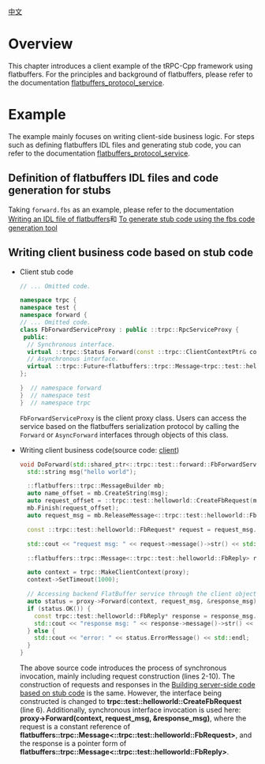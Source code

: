 [中文](../zh/flatbuffers_protocol_client.md)

# Overview

This chapter introduces a client example of the tRPC-Cpp framework using flatbuffers. For the principles and background of flatbuffers, please refer to the documentation [flatbuffers_protocol_service](../en/flatbuffers_protocol_service.md).

# Example

The example mainly focuses on writing client-side business logic. For steps such as defining flatbuffers IDL files and generating stub code, you can refer to the documentation [flatbuffers_protocol_service](../en/flatbuffers_protocol_service.md).

## Definition of flatbuffers IDL files and code generation for stubs

Taking `forward.fbs` as an example, please refer to the documentation [Writing an IDL file of flatbuffers](../en/flatbuffers_protocol_service.md#writing-an-idl-file-of-flatbuffers)和 [To generate stub code using the fbs code generation tool](../en/flatbuffers_protocol_service.md#to-generate-stub-code-using-the-fbs-code-generation-tool)

## Writing client business code based on stub code

- Client stub code

  ```cpp
  // ... Omitted code.
  
  namespace trpc {
  namespace test {
  namespace forward {
  // ... Omitted code.
  class FbForwardServiceProxy : public ::trpc::RpcServiceProxy {
   public:
    // Synchronous interface.
    virtual ::trpc::Status Forward(const ::trpc::ClientContextPtr& context, const flatbuffers::trpc::Message<trpc::test::helloworld::FbRequest>* request, flatbuffers::trpc::Message<trpc::test::helloworld::FbReply>* response);
    // Asynchronous interface.
    virtual ::trpc::Future<flatbuffers::trpc::Message<trpc::test::helloworld::FbReply>> AsyncForward(const ::trpc::ClientContextPtr& context, const flatbuffers::trpc::Message<trpc::test::helloworld::FbRequest>* request);
  };
  
  }  // namespace forward
  }  // namespace test
  }  // namespace trpc
  ```

  `FbForwardServiceProxy` is the client proxy class. Users can access the service based on the flatbuffers serialization protocol by calling the `Forward` or `AsyncForward` interfaces through objects of this class.

- Writing client business code(source code: [client](../../examples/features/trpc_flatbuffers/client/client.cc))

  ```cpp
  void DoForward(std::shared_ptr<::trpc::test::forward::FbForwardServiceProxy>& proxy) {
    std::string msg("hello world");

    ::flatbuffers::trpc::MessageBuilder mb;
    auto name_offset = mb.CreateString(msg);
    auto request_offset = ::trpc::test::helloworld::CreateFbRequest(mb, name_offset);
    mb.Finish(request_offset);
    auto request_msg = mb.ReleaseMessage<::trpc::test::helloworld::FbRequest>();

    const ::trpc::test::helloworld::FbRequest* request = request_msg.GetRoot();

    std::cout << "request msg: " << request->message()->str() << std::endl;

    ::flatbuffers::trpc::Message<::trpc::test::helloworld::FbReply> response_msg;

    auto context = trpc::MakeClientContext(proxy);
    context->SetTimeout(1000);

    // Accessing backend FlatBuffer service through the client object.
    auto status = proxy->Forward(context, request_msg, &response_msg);
    if (status.OK()) {
      const trpc::test::helloworld::FbReply* response = response_msg.GetRoot();
      std::cout << "response msg: " << response->message()->str() << std::endl;
    } else {
      std::cout << "error: " << status.ErrorMessage() << std::endl;
    }
  }
  ```

  The above source code introduces the process of synchronous invocation, mainly including request construction (lines 2-10). The construction of requests and responses in the [Building server-side code based on stub code](../en/flatbuffers_protocol_service.md#building-server-side-code-based-on-stub-code) is the same. However, the interface being constructed is changed to **trpc::test::helloworld::CreateFbRequest** (line 6). Additionally, synchronous interface invocation is used here: **proxy->Forward(context, request_msg, &response_msg)**, where the request is a constant reference of **flatbuffers::trpc::Message<::trpc::test::helloworld::FbRequest>**, and the response is a pointer form of **flatbuffers::trpc::Message<::trpc::test::helloworld::FbReply>**.
